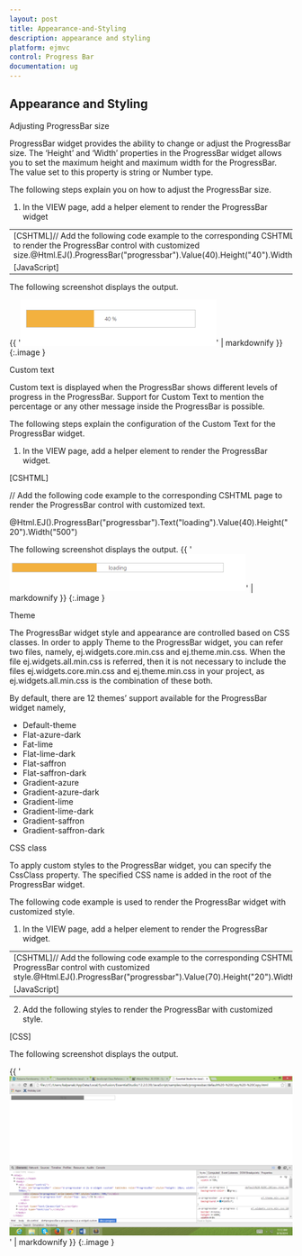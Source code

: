 ```yaml
---
layout: post
title: Appearance-and-Styling
description: appearance and styling
platform: ejmvc
control: Progress Bar
documentation: ug
---
```


## Appearance and Styling

Adjusting ProgressBar size

ProgressBar widget provides the ability to change or adjust the ProgressBar size. The ‘Height’ and ‘Width’ properties in the ProgressBar widget allows you to set the maximum height and maximum width for the ProgressBar. The value set to this property is string or Number type.

The following steps explain you on how to adjust the ProgressBar size.

1. In the VIEW page, add a helper element to render the ProgressBar widget





<table>
<tr>
<td>
 [CSHTML]// Add the following code example to the corresponding CSHTML page to render the ProgressBar control with customized size.@Html.EJ().ProgressBar("progressbar").Value(40).Height("40").Width("400")</td></tr>
<tr>
<td>
[JavaScript]<script>            var progress;            $(document).ready(function () {                progress = $("#progressbar").data("ejProgressBar");                progress.setModel({ text: progress.getValue() + " %"});            });        </script></td></tr>
</table>




The following screenshot displays the output.

{{ '![C:/Users/Gopal Lakshmanan/Desktop/dialog concept and features/proadjust.PNG](Appearance-and-Styling_images/Appearance-and-Styling_img1.png)' | markdownify }}
{:.image }


Custom text

Custom text is displayed when the ProgressBar shows different levels of progress in the ProgressBar. Support for Custom Text to mention the percentage or any other message inside the ProgressBar is possible.

The following steps explain the configuration of the Custom Text for the ProgressBar widget.

1.   In the VIEW page, add a helper element to render the ProgressBar widget.



[CSHTML]

// Add the following code example to the corresponding CSHTML page to render the ProgressBar control with customized text.



@Html.EJ().ProgressBar("progressbar").Text("loading").Value(40).Height("20").Width("500")





The following screenshot displays the output.       {{ '![C:/Users/Gopal Lakshmanan/Desktop/dialog concept and features/proloading.PNG](Appearance-and-Styling_images/Appearance-and-Styling_img2.png)' | markdownify }}
{:.image }


Theme

The ProgressBar widget style and appearance are controlled based on CSS classes. In order to apply Theme to the ProgressBar widget, you can refer two files, namely, ej.widgets.core.min.css and ej.theme.min.css. When the file ej.widgets.all.min.css is referred, then it is not necessary to include the files ej.widgets.core.min.css and ej.theme.min.css in your project, as ej.widgets.all.min.css is the combination of these both. 

By default, there are 12 themes’ support available for the ProgressBar widget namely,

* Default-theme
* Flat-azure-dark
* Fat-lime
* Flat-lime-dark
* Flat-saffron
* Flat-saffron-dark
* Gradient-azure
* Gradient-azure-dark
* Gradient-lime
* Gradient-lime-dark
* Gradient-saffron
* Gradient-saffron-dark

CSS class

To apply custom styles to the ProgressBar widget, you can specify the CssClass property. The specified CSS name is added in the root of the ProgressBar widget.

The following code example is used to render the ProgressBar widget with customized style.

1. In the VIEW page, add a helper element to render the ProgressBar widget.





<table>
<tr>
<td>
[CSHTML]// Add the following code example to the corresponding CSHTML page to render the ProgressBar control with customized style.@Html.EJ().ProgressBar("progressbar").Value(70).Height("20").Width("500").CssClass("custom")</td></tr>
<tr>
<td>
[JavaScript]   <script>            var progress;            $(document).ready(function () {                progress = $("#progressbar").data("ejProgressBar");                progress.setModel({ text: progress.getValue() + " %"});            });        </script></td></tr>
</table>




2. Add the following styles to render the ProgressBar with customized style.

[CSS]



<style type="text/css">

    .custom .e-progress {

      background-color:gray;

    }



</style>



The following screenshot displays the output.

{{ '![](Appearance-and-Styling_images/Appearance-and-Styling_img3.png)' | markdownify }}
{:.image }


